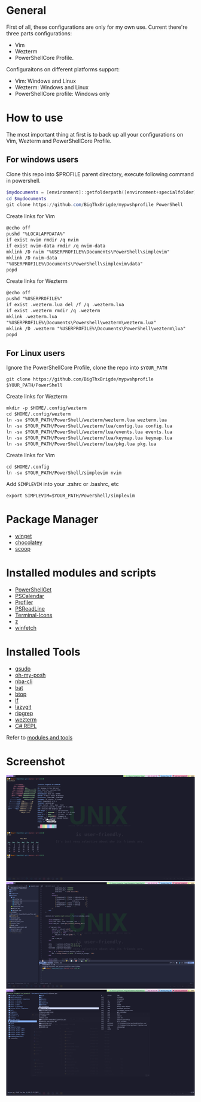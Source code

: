 # General

First of all, these configurations are only for my own use. Current there're three parts configurations:
- Vim
- Wezterm
- PowerShellCore Profile.

Configuraitons on different platforms support:
- Vim: Windows and Linux
- Wezterm: Windows and Linux
- PowerShellCore profile: Windows only

# How to use
The most important thing at first is to back up all your configurations on Vim, Wezterm and PowerShellCore Profile.

## For windows users

Clone this repo into $PROFILE parent directory, execute following command in powershell.
```powershell
$mydocuments = [environment]::getfolderpath([environment+specialfolder]::mydocuments)
cd $mydocuments
git clone https://github.com/BigThxBrigde/mypwshprofile PowerShell
```
Create links for Vim
```batch
@echo off
pushd "%LOCALAPPDATA%"
if exist nvim rmdir /q nvim
if exist nvim-data rmdir /q nvim-data
mklink /D nvim "%USERPROFILE%\Documents\PowerShell\simplevim"
mklink /D nvim-data "%USERPROFILE%\Documents\PowerShell\simplevim\data"
popd
```

Create links for Wezterm
```batch
@echo off
pushd "%USERPROFILE%"
if exist .wezterm.lua del /f /q .wezterm.lua
if exist .wezterm rmdir /q .wezterm
mklink .wezterm.lua "%USERPROFILE%\Documents\Powershell\wezterm\wezterm.lua"
mklink /D .wezterm "%USERPROFILE%\Documents\PowerShell\wezterm\lua"
popd
```


## For Linux users
Ignore the PowerShellCore Profile, clone the repo into `$YOUR_PATH`
```shell
git clone https://github.com/BigThxBrigde/mypwshprofile $YOUR_PATH/PowerShell
```

Create links for Wezterm
```shell
mkdir -p $HOME/.config/wezterm
cd $HOME/.config/wezterm
ln -sv $YOUR_PATH/PowerShell/wezterm/wezterm.lua wezterm.lua
ln -sv $YOUR_PATH/PowerShell/wezterm/lua/config.lua config.lua
ln -sv $YOUR_PATH/PowerShell/wezterm/lua/events.lua events.lua
ln -sv $YOUR_PATH/PowerShell/wezterm/lua/keymap.lua keymap.lua
ln -sv $YOUR_PATH/PowerShell/wezterm/lua/pkg.lua pkg.lua
```

Create links for Vim
```shell
cd $HOME/.config
ln -sv $YOUR_PATH/PowerShell/simplevim nvim
```

Add `SIMPLEVIM` into your .zshrc or .bashrc, etc
```shell
export SIMPLEVIM=$YOUR_PATH/PowerShell/simplevim
```

# Package Manager
- [winget](https://github.com/microsoft/winget-cli)
- [chocolatey](https://chocolatey.org/)
- [scoop](https://scoop.sh/)

# Installed modules and scripts
- [PowerShellGet](https://github.com/PowerShell/PowerShellGet)
- [PSCalendar](https://github.com/jdhitsolutions/PSCalendar)
- [Profiler](https://github.com/nohwnd/Profiler)
- [PSReadLine](https://github.com/PowerShell/PSReadLine)
- [Terminal-Icons](https://github.com/devblackops/Terminal-Icons)
- [z](https://github.com/badmotorfinger/z)
- [winfetch](https://github.com/lptstr/winfetch)

# Installed Tools
- [gsudo](https://github.com/gerardog/gsudo)
- [oh-my-posh](https://ohmyposh.dev/)
- [nba-cli](https://github.com/dylantientcheu/nbacli)
- [bat](https://github.com/sharkdp/bat)
- [btop](https://github.com/aristocratos/btop)
- [lf](https://github.com/gokcehan/lf)
- [lazygit](https://github.com/jesseduffield/lazygit)
- [ripgrep](https://github.com/BurntSushi/ripgrep)
- [wezterm](https://wezfurlong.org/wezterm/index.html)
- [C# REPL](https://fuqua.io/CSharpRepl/)

Refer to [modules and tools](modules_and_tools.md)

# Screenshot

![](screenshot/st1.png)
![](screenshot/st2.png)
![](screenshot/st3.png)
